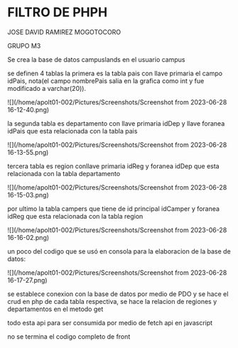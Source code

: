 # FILTRO DE PHPH

JOSE DAVID RAMIREZ MOGOTOCORO

GRUPO M3

Se crea la base de datos campuslands en el usuario campus 



se definen 4 tablas la primera es la tabla pais con llave primaria el campo idPais, nota(el campo nombrePais salia en la grafica como int y fue modificado a varchar(20)). 

![](/home/apolt01-002/Pictures/Screenshots/Screenshot from 2023-06-28 16-12-40.png)

la segunda tabla es departamento con llave primaria idDep y llave foranea idPais que esta relacionada con la tabla pais

![](/home/apolt01-002/Pictures/Screenshots/Screenshot from 2023-06-28 16-13-55.png)

tercera tabla es region conllave primaria idReg y foranea idDep que esta relacionada con la tabla departamento

![](/home/apolt01-002/Pictures/Screenshots/Screenshot from 2023-06-28 16-15-03.png)

por ultimo la tabla campers que tiene de id principal idCamper y foranea idReg que esta relacionada con la tabla region

![](/home/apolt01-002/Pictures/Screenshots/Screenshot from 2023-06-28 16-16-02.png)

un poco del codigo que se usó en consola para la elaboracion de la base de datos:

![](/home/apolt01-002/Pictures/Screenshots/Screenshot from 2023-06-28 16-17-27.png)



se establece conexion con la base de datos por medio de PDO y se hace el crud en php de cada tabla respectiva, se hace la relacion de regiones y departamentos en el metodo get

todo esta api para ser consumida por medio de fetch api en javascript

no se termina el codigo completo de front



